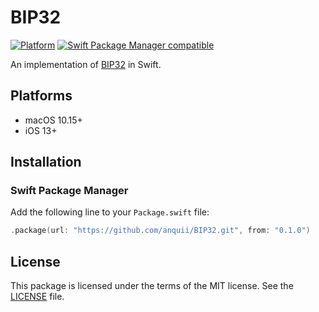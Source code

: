 # BIP32

[![Platform](https://img.shields.io/badge/Platforms-macOS%20%7C%20iOS-4E4E4E.svg?colorA=28a745)](#platforms) [![Swift Package Manager compatible](https://img.shields.io/badge/SPM-compatible-brightgreen.svg?style=flat&colorA=28a745&&colorB=4E4E4E)](#swift-package-manager)

An implementation of [BIP32](https://github.com/bitcoin/bips/blob/master/bip-0032.mediawiki) in Swift.

## Platforms
- macOS 10.15+
- iOS 13+

## Installation

### Swift Package Manager

Add the following line to your `Package.swift` file:
```swift
.package(url: "https://github.com/anquii/BIP32.git", from: "0.1.0")
```

## License

This package is licensed under the terms of the MIT license. See the [LICENSE](LICENSE) file.

